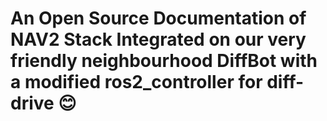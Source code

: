 # An Open Source Documentation of NAV2 Stack Integrated on our very friendly neighbourhood DiffBot with a modified ros2_controller for diff-drive 😊
